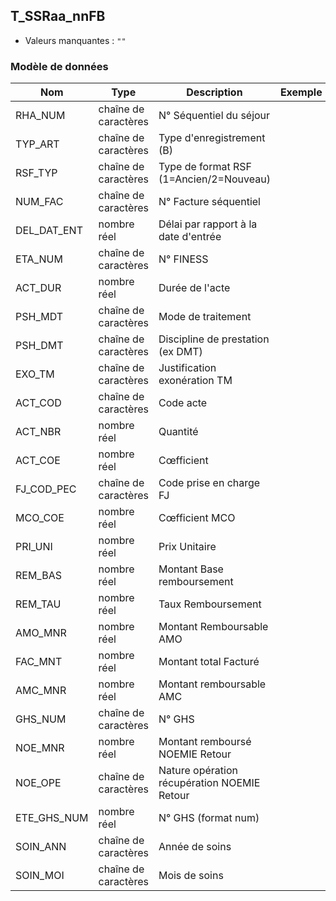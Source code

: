 ## T_SSRaa_nnFB

- Valeurs manquantes : `""`

### Modèle de données

|Nom|Type|Description|Exemple|Propriétés|
|-|-|-|-|-|
|RHA_NUM|chaîne de caractères|N° Séquentiel du séjour|||
|TYP_ART|chaîne de caractères|Type d'enregistrement (B)|||
|RSF_TYP|chaîne de caractères|Type de format RSF (1=Ancien/2=Nouveau)|||
|NUM_FAC|chaîne de caractères|N° Facture séquentiel|||
|DEL_DAT_ENT|nombre réel|Délai par rapport à la date d'entrée|||
|ETA_NUM|chaîne de caractères|N° FINESS|||
|ACT_DUR|nombre réel|Durée de l'acte|||
|PSH_MDT|chaîne de caractères|Mode de traitement|||
|PSH_DMT|chaîne de caractères|Discipline de prestation (ex DMT)|||
|EXO_TM|chaîne de caractères|Justification exonération TM|||
|ACT_COD|chaîne de caractères|Code acte|||
|ACT_NBR|nombre réel|Quantité|||
|ACT_COE|nombre réel|Cœfficient|||
|FJ_COD_PEC|chaîne de caractères|Code prise en charge FJ|||
|MCO_COE|nombre réel|Cœfficient MCO|||
|PRI_UNI|nombre réel|Prix Unitaire|||
|REM_BAS|nombre réel|Montant Base remboursement|||
|REM_TAU|nombre réel|Taux Remboursement|||
|AMO_MNR|nombre réel|Montant Remboursable AMO|||
|FAC_MNT|nombre réel|Montant total Facturé|||
|AMC_MNR|nombre réel|Montant remboursable AMC|||
|GHS_NUM|chaîne de caractères|N° GHS|||
|NOE_MNR|nombre réel|Montant remboursé NOEMIE Retour|||
|NOE_OPE|chaîne de caractères|Nature opération récupération NOEMIE Retour|||
|ETE_GHS_NUM|nombre réel|N° GHS (format num)|||
|SOIN_ANN|chaîne de caractères|Année de soins|||
|SOIN_MOI|chaîne de caractères|Mois de soins|||
